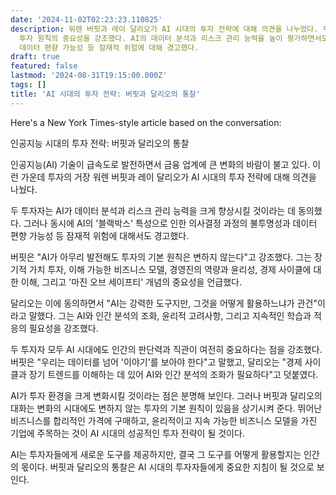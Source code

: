 ```yaml
---
date: '2024-11-02T02:23:23.110825'
description: 워렌 버핏과 레이 달리오가 AI 시대의 투자 전략에 대해 의견을 나누었다. 두 거장은 AI의 잠재력을 인정하면서도 기본적인
  투자 원칙의 중요성을 강조했다. AI의 데이터 분석과 리스크 관리 능력을 높이 평가하면서도, '블랙박스' 특성으로 인한 의사결정 과정의 불투명성과
  데이터 편향 가능성 등 잠재적 위험에 대해 경고했다.
draft: true
featured: false
lastmod: '2024-08-31T19:15:00.000Z'
tags: []
title: 'AI 시대의 투자 전략: 버핏과 달리오의 통찰'
---
```


Here's a New York Times-style article based on the conversation:

인공지능 시대의 투자 전략: 버핏과 달리오의 통찰

인공지능(AI) 기술이 급속도로 발전하면서 금융 업계에 큰 변화의 바람이 불고 있다. 이런 가운데 투자의 거장 워렌 버핏과 레이 달리오가 AI 시대의 투자 전략에 대해 의견을 나눴다.

두 투자자는 AI가 데이터 분석과 리스크 관리 능력을 크게 향상시킬 것이라는 데 동의했다. 그러나 동시에 AI의 '블랙박스' 특성으로 인한 의사결정 과정의 불투명성과 데이터 편향 가능성 등 잠재적 위험에 대해서도 경고했다.

버핏은 "AI가 아무리 발전해도 투자의 기본 원칙은 변하지 않는다"고 강조했다. 그는 장기적 가치 투자, 이해 가능한 비즈니스 모델, 경영진의 역량과 윤리성, 경제 사이클에 대한 이해, 그리고 '마진 오브 세이프티' 개념의 중요성을 언급했다.

달리오는 이에 동의하면서 "AI는 강력한 도구지만, 그것을 어떻게 활용하느냐가 관건"이라고 말했다. 그는 AI와 인간 분석의 조화, 윤리적 고려사항, 그리고 지속적인 학습과 적응의 필요성을 강조했다.

두 투자자 모두 AI 시대에도 인간의 판단력과 직관이 여전히 중요하다는 점을 강조했다. 버핏은 "우리는 데이터를 넘어 '이야기'를 보아야 한다"고 말했고, 달리오는 "경제 사이클과 장기 트렌드를 이해하는 데 있어 AI와 인간 분석의 조화가 필요하다"고 덧붙였다.

AI가 투자 환경을 크게 변화시킬 것이라는 점은 분명해 보인다. 그러나 버핏과 달리오의 대화는 변화의 시대에도 변하지 않는 투자의 기본 원칙이 있음을 상기시켜 준다. 뛰어난 비즈니스를 합리적인 가격에 구매하고, 윤리적이고 지속 가능한 비즈니스 모델을 가진 기업에 주목하는 것이 AI 시대의 성공적인 투자 전략이 될 것이다.

AI는 투자자들에게 새로운 도구를 제공하지만, 결국 그 도구를 어떻게 활용할지는 인간의 몫이다. 버핏과 달리오의 통찰은 AI 시대의 투자자들에게 중요한 지침이 될 것으로 보인다.
